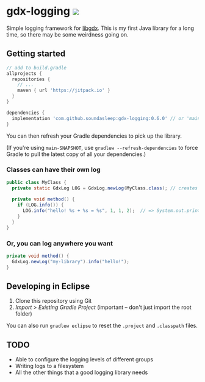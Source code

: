 # gdx-logging [![](https://jitpack.io/v/soundasleep/gdx-logging.svg)](https://jitpack.io/#soundasleep/gdx-logging)

Simple logging framework for [libgdx](https://github.com/libgdx/libgdx/). This is my first Java library for a long time, so there may be some weirdness going on.

## Getting started

```groovy
// add to build.gradle
allprojects {
  repositories {
    // ...
    maven { url 'https://jitpack.io' }
  }
}

dependencies {
  implementation 'com.github.soundasleep:gdx-logging:0.6.0' // or 'main-SNAPSHOT' for the latest build
}
```

You can then refresh your Gradle dependencies to pick up the library.

(If you're using `main-SNAPSHOT`, use `gradlew --refresh-dependencies` to force Gradle to pull the latest copy of all your dependencies.)

### Classes can have their own log

```java
public class MyClass {
  private static GdxLog LOG = GdxLog.newLog(MyClass.class); // creates a new log group "MyClass"
  
  private void method() {
    if (LOG.info()) {
      LOG.info("hello! %s + %s = %s", 1, 1, 2);  // => System.out.println("[MyClass] hello! 1 + 1 = 2");
    }
  } 
}
```

### Or, you can log anywhere you want

```java
private void method() {
  GdxLog.newLog("my-library").info("hello!");
}
```

## Developing in Eclipse

1. Clone this repository using Git
2. _Import_ > _Existing Gradle Project_ (important – don't just import the root folder)

You can also run `gradlew eclipse` to reset the `.project` and `.classpath` files.

## TODO

* Able to configure the logging levels of different groups
* Writing logs to a filesystem
* All the other things that a good logging library needs
